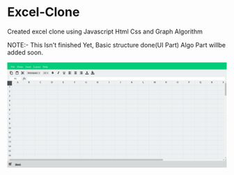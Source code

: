 # Excel-Clone
Created excel clone using Javascript Html Css and Graph Algorithm

NOTE:- This Isn't finished Yet, Basic structure done(UI Part) Algo Part willbe added soon.

![Screenshots](./screenshot/excelClone.jpg)
